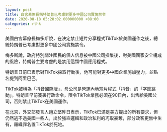 ```yaml
---
layout: post
title: 白宮幕僚長稱特朗普已考慮對更多中國公司實施禁令
date: 2020-08-18 05:28:02.000000000 +08:00
categories: rthk
---
```


美國白宮幕僚長梅多斯說，在決定禁止短片分享程式TikTok於美國運作之後，總統特朗普已考慮對更多中國公司實施禁令。

梅多斯說，政府特別關注國民的個人信息被中國公司採集後，對美國國家安全構成的風險，特朗普主要考慮的是禁用這類中國應用程式。

特朗普日前已表示對TikTok採取行動後，他可能對更多中國企業施加壓力，並點名提到阿里巴巴。

TikTok被稱為「抖音國際版」，母公司是營運內地短片程式「抖音」的「字節跳動」。特朗普早前簽署行政命令，限令TikTok業務必須在90日內，出售給美國公司，否則禁止TikTok在美國運作。

在北京，外交部發言人趙立堅昨日表示，TikTok已滿足美方提出的所有要求，但仍然逃不過美國一些人，出於強盜邏輯和政治私利的巧取豪奪，部分政客更無中生有，羅織罪名置TikTok於死地。
